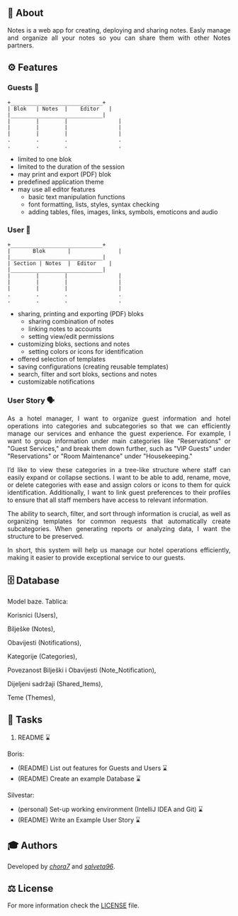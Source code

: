 ## 📝 About

<div align="justify">
Notes is a web app for creating, deploying and sharing notes. Easly manage and organize
all your notes so you can share them with other Notes partners.
</div>

## ⚙️ Features

### Guests 👥

```
+_____________________________+
| Blok   | Notes  |    Editor   |
|_____________________________|
|        |        |                |
|        |        |                |
|        |        |                |
.        .        .                .
.        .        .                .
```

- limited to one blok
- limited to the duration of the session
- may print and export (PDF) blok
- predefined application theme
- may use all editor features
    - basic text manipulation functions
    - font formatting, lists, styles, syntax checking
    - adding tables, files, images, links, symbols, emoticons and audio


### User 👤

```
+_____________________________+
|       Blok       |               |
|_____________________________|
| Section | Notes  |  Editor    |
|_____________________________|
|        |        |                |
|        |        |                |
|        |        |                |
.        .        .                .
.        .        .                .
```

- sharing, printing and exporting (PDF) bloks
    - sharing combination of notes
    - linking notes to accounts
    - setting view/edit permissions
- customizing bloks, sections and notes
    - setting colors or icons for identification
- offered selection of templates
- saving configurations (creating reusable templates)
- search, filter and sort bloks, sections and notes
- customizable notifications

### User Story 🗣️

<div align="justify">
As a hotel manager, I want to organize guest information and hotel operations into
categories and subcategories so that we can efficiently manage our services and
enhance the guest experience. For example, I want to group information under main
categories like "Reservations" or "Guest Services," and break them down further, such
as "VIP Guests" under "Reservations" or "Room Maintenance" under "Housekeeping."  

I’d like to view these categories in a tree-like structure where staff can easily
expand or collapse sections. I want to be able to add, rename, move, or delete
categories with ease and assign colors or icons to them for quick identification.
Additionally, I want to link guest preferences to their profiles to ensure that all
staff members have access to relevant information.

The ability to search, filter, and sort through information is crucial, as well as 
organizing templates for common requests that automatically create subcategories.
When generating reports or analyzing data, I want the structure to be preserved.

In short, this system will help us manage our hotel operations efficiently, making
it easier to provide exceptional service to our guests.
</div>

## 🗄️ Database

Model baze.
Tablica:

Korisnici (Users),

Bilješke (Notes),

Obavijesti (Notifications),

Kategorije (Categories),

Povezanost Bilješki i Obavijesti (Note_Notification),

Dijeljeni sadržaji (Shared_Items),

Teme (Themes),

## 📌 Tasks

1. README ⌛️

Boris:  
- (README) List out features for Guests and Users ⌛️
- (README) Create an example Database ⌛️

Silvestar:  
- (personal) Set-up working environment (IntelliJ IDEA and Git) ⌛️
- (README) Write an Example User Story ⌛️

## 🎓 Authors

Developed by [*chora7*](https://github.com/chora7) and [*salveta96*](https://github.com/salveta96).

## ⚖️  License

For more information check the [LICENSE](LICENSE) file.
